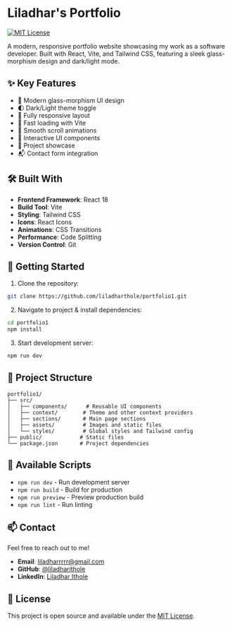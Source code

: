 # Liladhar's Portfolio

[![MIT License](https://img.shields.io/badge/License-MIT-green.svg)](https://choosealicense.com/licenses/mit/)

A modern, responsive portfolio website showcasing my work as a software developer. Built with React, Vite, and Tailwind CSS, featuring a sleek glass-morphism design and dark/light mode.

## ✨ Key Features

- 🎨 Modern glass-morphism UI design
- 🌓 Dark/Light theme toggle
- 📱 Fully responsive layout
- 🚀 Fast loading with Vite
- 💨 Smooth scroll animations
- 🎯 Interactive UI components
- 📂 Project showcase
- 📬 Contact form integration

## 🛠️ Built With

- **Frontend Framework**: React 18
- **Build Tool**: Vite
- **Styling**: Tailwind CSS
- **Icons**: React Icons
- **Animations**: CSS Transitions
- **Performance**: Code Splitting
- **Version Control**: Git

## 🚀 Getting Started

1. Clone the repository:

```bash
git clone https://github.com/liladharthole/portfolio1.git
```

2. Navigate to project & install dependencies:

```bash
cd portfolio1
npm install
```

3. Start development server:

```bash
npm run dev
```

## 📱 Project Structure

```
portfolio1/
├── src/
│   ├── components/      # Reusable UI components
│   ├── context/        # Theme and other context providers
│   ├── sections/       # Main page sections
│   ├── assets/         # Images and static files
│   └── styles/         # Global styles and Tailwind config
├── public/            # Static files
└── package.json       # Project dependencies
```

## 🔧 Available Scripts

- `npm run dev` - Run development server
- `npm run build` - Build for production
- `npm run preview` - Preview production build
- `npm run lint` - Run linting

## 📫 Contact

Feel free to reach out to me!

- **Email**: liladharrrrr@gmail.com
- **GitHub**: [@liladharithole](https://github.com/Liladharithole)
- **LinkedIn**: [Liladhar Ithole](https://www.linkedin.com/in/liladhar-ithole-889073217/)

## 📄 License

This project is open source and available under the [MIT License](LICENSE).
